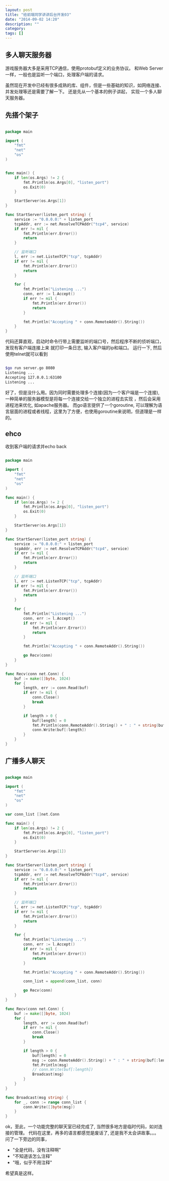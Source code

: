 ```yaml
---
layout: post
title: "给前端同学讲讲后台开发03"
date: "2014-09-02 14:20"
description: ""
category: 
tags: []
---
```


多人聊天服务器
--------------

游戏服务器大多是采用TCP通信，使用protobuf定义的业务协议。
和Web Server 一样，一般也是监听一个端口，处理客户端的请求。

虽然现在开发中已经有很多成熟的库、组件，但是一些基础的知识，如网络连接、
并发处理等还是需要了解一下。
还是先从一个基本的例子讲起， 实现一个多人聊天服务器。

先搭个架子
----------

```go

package main

import (
	"fmt"
	"net"
	"os"
)


func main() {
	if len(os.Args) != 2 {
		fmt.Println(os.Args[0], "listen_port")
		os.Exit(0)
	}

	StartServer(os.Args[1])
}

func StartServer(listen_port string) {
	service := "0.0.0.0:" + listen_port
	tcpAddr, err := net.ResolveTCPAddr("tcp4", service)
	if err != nil {
		fmt.Println(err.Error())
		return
	}

	// 监听端口
	l, err := net.ListenTCP("tcp", tcpAddr)
	if err != nil {
		fmt.Println(err.Error())
		return
	}

	for {
		fmt.Println("Listening ...")
		conn, err := l.Accept()
		if err != nil {
			fmt.Println(err.Error())
			return
		}

		fmt.Println("Accepting " + conn.RemoteAddr().String())
	}
}

```

代码还算直观，启动时命令行带上需要监听的端口号，然后程序不断的侦听端口，发现有客户端连接上来
就打印一条日志, 输入客户端的ip和端口。 运行一下, 然后使用telnet就可以看到

```sh

$go run server.go 8080
Listening ...
Accepting 127.0.0.1:63100
Listening ...

```


好了，但是没什么用。因为同时需要处理多个连接(因为一个客户端是一个连接), 一种简单的服务器模型是将每一个连接交给一个独立的进程去实现
，然后会采用进程池来优化, 如apache服务器。
而go语言提供了一个goroutine, 可以理解为语言层面的进程或者线程，这里为了方便，也使用goroutine来说明，但道理是一样的。

ehco
------

收到客户端的请求并echo back

```go

package main

import (
	"fmt"
	"net"
	"os"
)

func main() {
	if len(os.Args) != 2 {
		fmt.Println(os.Args[0], "listen_port")
		os.Exit(0)
	}

	StartServer(os.Args[1])
}

func StartServer(listen_port string) {
	service := "0.0.0.0:" + listen_port
	tcpAddr, err := net.ResolveTCPAddr("tcp4", service)
	if err != nil {
		fmt.Println(err.Error())
		return
	}

	// 监听端口
	l, err := net.ListenTCP("tcp", tcpAddr)
	if err != nil {
		fmt.Println(err.Error())
		return
	}

	for {
		fmt.Println("Listening ...")
		conn, err := l.Accept()
		if err != nil {
			fmt.Println(err.Error())
			return
		}

		fmt.Println("Accepting " + conn.RemoteAddr().String())

		go Recv(conn)
	}
}

func Recv(conn net.Conn) {
	buf := make([]byte, 1024)
	for {
		length, err := conn.Read(buf)
		if err != nil {
			conn.Close()
			break
		}

		if length > 0 {
			buf[length] = 0
			fmt.Println(conn.RemoteAddr().String() + " : " + string(buf[:length]))
			conn.Write(buf[:length])
		}
	}
}

```

广播多人聊天
------------

```go

package main

import (
	"fmt"
	"net"
	"os"
)

var conn_list []net.Conn

func main() {
	if len(os.Args) != 2 {
		fmt.Println(os.Args[0], "listen_port")
		os.Exit(0)
	}

	StartServer(os.Args[1])
}

func StartServer(listen_port string) {
	service := "0.0.0.0:" + listen_port
	tcpAddr, err := net.ResolveTCPAddr("tcp4", service)
	if err != nil {
		fmt.Println(err.Error())
		return
	}

	// 监听端口
	l, err := net.ListenTCP("tcp", tcpAddr)
	if err != nil {
		fmt.Println(err.Error())
		return
	}

	for {
		fmt.Println("Listening ...")
		conn, err := l.Accept()
		if err != nil {
			fmt.Println(err.Error())
			return
		}

		fmt.Println("Accepting " + conn.RemoteAddr().String())

		conn_list = append(conn_list, conn)

		go Recv(conn)
	}
}

func Recv(conn net.Conn) {
	buf := make([]byte, 1024)
	for {
		length, err := conn.Read(buf)
		if err != nil {
			conn.Close()
			break
		}

		if length > 0 {
			buf[length] = 0
			msg := conn.RemoteAddr().String() + " : " + string(buf[:length])
			fmt.Println(msg)
			// conn.Write(buf[:length])
			Broadcast(msg)
		}
	}
}

func Broadcast(msg string) {
	for _, conn := range conn_list {
		conn.Write([]byte(msg))
	}
}

```

ok，至此，一个功能完整的聊天室已经完成了, 当然很多地方是临时代码，如对连接的管理。
代码在这里，再多的语言都感觉是废话了, 还是我不太会讲故事。。。
问了一下旁边的同事，
- "全是代码，没有注释啊"
- "不知道该怎么注释"
- "哦，似乎不用注释"

希望真是这样。

